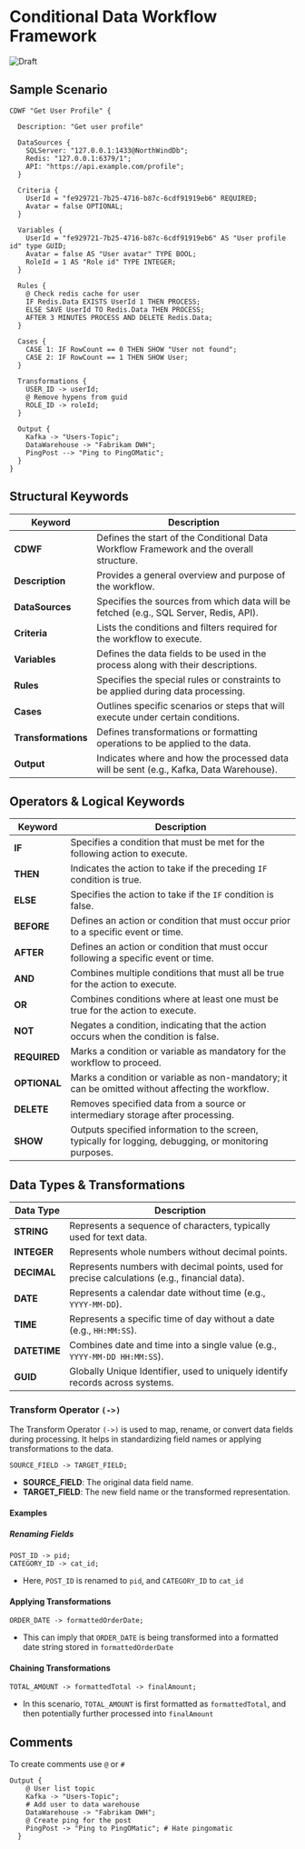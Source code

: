 # Conditional Data Workflow Framework

![Draft](https://img.shields.io/badge/status-draft-yellow.svg)

## Sample Scenario

```cdwf
CDWF "Get User Profile" {

  Description: "Get user profile"

  DataSources {
    SQLServer: "127.0.0.1:1433@NorthWindDb";
    Redis: "127.0.0.1:6379/1";
    API: "https://api.example.com/profile";
  }

  Criteria {
    UserId = "fe929721-7b25-4716-b87c-6cdf91919eb6" REQUIRED;
    Avatar = false OPTIONAL;
  }

  Variables {
    UserId = "fe929721-7b25-4716-b87c-6cdf91919eb6" AS "User profile id" type GUID;
    Avatar = false AS "User avatar" TYPE BOOL;
    RoleId = 1 AS "Role id" TYPE INTEGER;
  }

  Rules {
    @ Check redis cache for user
    IF Redis.Data EXISTS UserId 1 THEN PROCESS;
    ELSE SAVE UserId TO Redis.Data THEN PROCESS;
    AFTER 3 MINUTES PROCESS AND DELETE Redis.Data;
  }

  Cases {
    CASE 1: IF RowCount == 0 THEN SHOW "User not found";
    CASE 2: IF RowCount == 1 THEN SHOW User;
  }

  Transformations {
    USER_ID -> userId;
    @ Remove hypens from guid
    ROLE_ID -> roleId;
  }

  Output {
    Kafka -> "Users-Topic";
    DataWarehouse -> "Fabrikam DWH";
    PingPost --> "Ping to PingOMatic";
  }
}

```

## Structural Keywords

| **Keyword**         | **Description**                                                                                  |
|---------------------|------------------------------------------------------------------------------------------------|
| **CDWF**            | Defines the start of the Conditional Data Workflow Framework and the overall structure.         |
| **Description**     | Provides a general overview and purpose of the workflow.                                        |
| **DataSources**     | Specifies the sources from which data will be fetched (e.g., SQL Server, Redis, API).           |
| **Criteria**        | Lists the conditions and filters required for the workflow to execute.                          |
| **Variables**       | Defines the data fields to be used in the process along with their descriptions.                |
| **Rules**           | Specifies the special rules or constraints to be applied during data processing.                |
| **Cases**           | Outlines specific scenarios or steps that will execute under certain conditions.                |
| **Transformations** | Defines transformations or formatting operations to be applied to the data.                     |
| **Output**          | Indicates where and how the processed data will be sent (e.g., Kafka, Data Warehouse).          |


## Operators & Logical Keywords

| **Keyword**   | **Description**                                                                                         |
|---------------|--------------------------------------------------------------------------------------------------------|
| **IF**        | Specifies a condition that must be met for the following action to execute.                             |
| **THEN**      | Indicates the action to take if the preceding `IF` condition is true.                                   |
| **ELSE**      | Specifies the action to take if the `IF` condition is false.                                           |
| **BEFORE**    | Defines an action or condition that must occur prior to a specific event or time.                       |
| **AFTER**     | Defines an action or condition that must occur following a specific event or time.                      |
| **AND**       | Combines multiple conditions that must all be true for the action to execute.                           |
| **OR**        | Combines conditions where at least one must be true for the action to execute.                          |
| **NOT**       | Negates a condition, indicating that the action occurs when the condition is false.                     |
| **REQUIRED**  | Marks a condition or variable as mandatory for the workflow to proceed.                                 |
| **OPTIONAL**  | Marks a condition or variable as non-mandatory; it can be omitted without affecting the workflow.       |
| **DELETE**    | Removes specified data from a source or intermediary storage after processing.                          |
| **SHOW**      | Outputs specified information to the screen, typically for logging, debugging, or monitoring purposes.  |


## Data Types & Transformations

| **Data Type**   | **Description**                                                                                   |
|-----------------|---------------------------------------------------------------------------------------------------|
| **STRING**      | Represents a sequence of characters, typically used for text data.                                |
| **INTEGER**     | Represents whole numbers without decimal points.                                                  |
| **DECIMAL**     | Represents numbers with decimal points, used for precise calculations (e.g., financial data).     |
| **DATE**        | Represents a calendar date without time (e.g., `YYYY-MM-DD`).                                     |
| **TIME**        | Represents a specific time of day without a date (e.g., `HH:MM:SS`).                              |
| **DATETIME**    | Combines date and time into a single value (e.g., `YYYY-MM-DD HH:MM:SS`).                         |
| **GUID**        | Globally Unique Identifier, used to uniquely identify records across systems.                     |

### Transform Operator `(->)`

The Transform Operator `(->)` is used to map, rename, or convert data fields during processing. It helps in standardizing field names or applying transformations to the data.

```
SOURCE_FIELD -> TARGET_FIELD;
```

- **SOURCE_FIELD**: The original data field name.
- **TARGET_FIELD**: The new field name or the transformed representation.

#### Examples

##### Renaming Fields

```
POST_ID -> pid;
CATEGORY_ID -> cat_id;
```

- Here, `POST_ID` is renamed to `pid`, and `CATEGORY_ID` to `cat_id`


#### Applying Transformations

```
ORDER_DATE -> formattedOrderDate;
```

- This can imply that `ORDER_DATE` is being transformed into a formatted date string stored in `formattedOrderDate`

#### Chaining Transformations

```
TOTAL_AMOUNT -> formattedTotal -> finalAmount;
```

- In this scenario, `TOTAL_AMOUNT` is first formatted as `formattedTotal`, and then potentially further processed into `finalAmount`

## Comments

To create comments use `@` or `#`

```
Output {
    @ User list topic
    Kafka -> "Users-Topic";
    # Add user to data warehouse
    DataWarehouse -> "Fabrikam DWH";
    @ Create ping for the post
    PingPost -> "Ping to PingOMatic"; # Hate pingomatic
  }
```